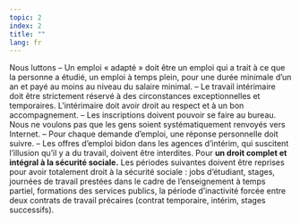```yaml
---
topic: 2
index: 2
title: ""
lang: fr
---
```

Nous luttons
– Un emploi « adapté » doit être un emploi qui a trait à ce que la personne a
étudié, un emploi à temps plein, pour une durée minimale d’un an et payé au
moins au niveau du salaire minimal.
– Le travail intérimaire doit être strictement réservé à des circonstances
exceptionnelles et temporaires. L’intérimaire doit avoir droit au respect et à
un bon accompagnement.
– Les inscriptions doivent pouvoir se faire au bureau. Nous ne voulons pas que
les gens soient systématiquement renvoyés vers Internet.
– Pour chaque demande d’emploi, une réponse personnelle doit suivre.
– Les offres d’emploi bidon dans les agences d’intérim, qui suscitent
l’illusion qu’il y a du travail, doivent être interdites.
Pour **un droit complet et intégral à la sécurité sociale.**
Les périodes suivantes doivent être reprises pour avoir totalement droit à la
sécurité sociale : jobs d’étudiant, stages, journées de travail prestées dans
le cadre de l’enseignement à temps partiel, formations des services publics,
la période d’inactivité forcée entre deux contrats de travail précaires
(contrat temporaire, intérim, stages successifs).
